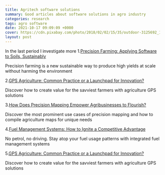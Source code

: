 ```yaml
---
title: Agritech software solutions
summary: Good articles about software solutions in agro industry
categories: research
tags: agro software
date: 2021-10-17 09:09:09 +0000
cover: https://cdn.pixabay.com/photo/2018/02/02/15/35/outdoor-3125692_1280.jpg
layout: post
---
```


In the last period I investigate more 
1.[Precision Farming: Applying Software to Soils, Sustainably](https://intellias.com/precision-farming-software/)

Precision farming is a new sustainable way to produce high yields at scale without harming the environment

2.[GPS Agriculture: Common Practice or a Launchpad for Innovation?](https://intellias.com/gps-agriculture/)

Discover how to create value for the savviest farmers with agriculture GPS solutions

3.[How Does Precision Mapping Empower Agribusinesses to Flourish?](https://intellias.com/how-does-precision-mapping-empower-agribusinesses-to-flourish/)

Discover the most prominent use cases of precision mapping and how to compile agriculture maps for unique needs

4.[Fuel Management Systems: How to Ignite a Competitive Advantage](https://intellias.com/how-to-create-fuel-management-system-with-fleets-telematics/)

No petrol, no driving. Stay atop your fuel usage patterns with integrated fuel management systems

5.[GPS Agriculture: Common Practice or a Launchpad for Innovation?](https://intellias.com/gps-agriculture/)

Discover how to create value for the savviest farmers with agriculture GPS solutions
